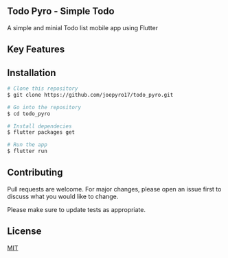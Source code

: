 ## Todo Pyro - Simple Todo
A simple and minial Todo list mobile app using Flutter

## Key Features

## Installation
```bash
# Clone this repository
$ git clone https://github.com/joepyro17/todo_pyro.git

# Go into the repository
$ cd todo_pyro

# Install dependecies
$ flutter packages get

# Run the app
$ flutter run
```

## Contributing
Pull requests are welcome. For major changes, please open an issue first to discuss what you would like to change.

Please make sure to update tests as appropriate.

## License
[MIT](https://choosealicense.com/licenses/mit/)
